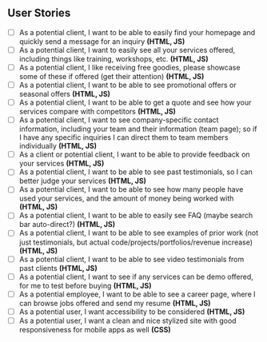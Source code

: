 ## User Stories

- [ ] As a potential client, I want to be able to easily find your homepage and quickly send a message for an inquiry **(HTML, JS)**
- [ ] As a potential client, I want to easily see all your services offered, including things like training, workshops, etc. **(HTML, JS)**
- [ ] As a potential client, I like receiving free goodies, please showcase some of these if offered (get their attention) **(HTML, JS)**
- [ ] As a potential client, I want to be able to see promotional offers or seasonal offers **(HTML, JS)**
- [ ] As a potential client, I want to be able to get a quote and see how your services compare with competitors **(HTML, JS)**
- [ ] As a potential client, I want to see company-specific contact information, including your team and their information (team page); so if I have any specific inquiries I can direct them to team members individually **(HTML, JS)**
- [ ] As a client or potential client, I want to be able to provide feedback on your services **(HTML, JS)**
- [ ] As a potential client, I want to be able to see past testimonials, so I can better judge your services **(HTML, JS)**
- [ ] As a potential client, I want to be able to see how many people have used your services, and the amount of money being worked with **(HTML, JS)**
- [ ] As a potential client, I want to be able to easily see FAQ (maybe search bar auto-direct?) **(HTML, JS)**
- [ ] As a potential client, I want to be able to see examples of prior work (not just testimonials, but actual code/projects/portfolios/revenue increase) **(HTML, JS)** 
- [ ] As a potential client, I want to be able to see video testimonials from past clients **(HTML, JS)**
- [ ] As a potential client, I want to see if any services can be demo offered, for me to test before buying **(HTML, JS)**
- [ ] As a potential employee, I want to be able to see a career page, where I can browse jobs offered and send my resume **(HTML, JS)**
- [ ] As a potential user, I want accessibility to be considered **(HTML, JS)**
- [ ] As a potential user, I want a clean and nice stylized site with good responsiveness for mobile apps as well **(CSS)**
